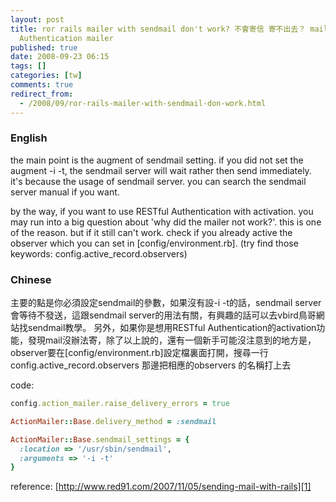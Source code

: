 ```yaml
---
layout: post
title: ror rails mailer with sendmail don't work? 不會寄信 寄不出去？ mailer setup設定 RESTful
  Authentication mailer
published: true
date: 2008-09-23 06:15
tags: []
categories: [tw]
comments: true
redirect_from:
  - /2008/09/ror-rails-mailer-with-sendmail-don-work.html
---
```


### English

the main point is the augment of sendmail setting. if you did not set the augment -i -t, the sendmail server will wait rather then send immediately. it's because the usage of sendmail server. you can search the sendmail server manual if you want.

by the way, if you want to use RESTful Authentication with activation. you may run into a big question about 'why did the mailer not work?'. this is one of the reason. but if it still can't work. check if you already active the observer which you can set in [config/environment.rb]. (try find those keywords: config.active_record.observers)

### Chinese

主要的點是你必須設定sendmail的參數，如果沒有設-i -t的話，sendmail server會等待不發送，這跟sendmail server的用法有關，有興趣的話可以去vbird鳥哥網站找sendmail教學。
另外，如果你是想用RESTful Authentication的activation功能，發現mail沒辦法寄，除了以上說的，還有一個新手可能沒注意到的地方是，observer要在[config/environment.rb]設定檔裏面打開，搜尋一行config.active_record.observers 那邊把相應的observers 的名稱打上去

code:

```rb
config.action_mailer.raise_delivery_errors = true

ActionMailer::Base.delivery_method = :sendmail

ActionMailer::Base.sendmail_settings = {
  :location => '/usr/sbin/sendmail',
  :arguments => '-i -t'
}
```

reference:
[http://www.red91.com/2007/11/05/sending-mail-with-rails][1]

[1]: http://www.red91.com/2007/11/05/sending-mail-with-rails
